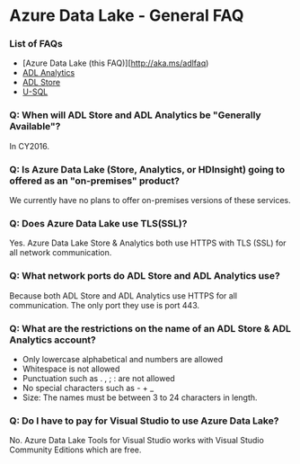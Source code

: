 # Azure Data Lake - General FAQ

### List of FAQs
* [Azure Data Lake (this FAQ)][http://aka.ms/adlfaq)
* [ADL Analytics](http://aka.ms/adlafaq)
* [ADL Store](http://aka.ms/adlsfaq)
* [U-SQL ](http://aka.ms/usqlfaq)

### Q: When will ADL Store and ADL Analytics be "Generally Available"?

In CY2016.

### Q: Is Azure Data Lake (Store, Analytics, or HDInsight) going to offered as an "on-premises" product?

We currently have no plans to offer on-premises versions of these services. 

### Q: Does Azure Data Lake use TLS(SSL)?

Yes. Azure Data Lake Store & Analytics both use HTTPS with TLS (SSL) for all network communication.

### Q: What network ports do ADL Store and ADL Analytics use?

Because both ADL Store and ADL Analytics use HTTPS for all communication. The only port they use is port 443.

### Q: What are the  restrictions on the name of an ADL Store & ADL Analytics account?

* Only lowercase alphabetical and numbers are allowed
* Whitespace is not allowed
* Punctuation such as . , ; : are not allowed
* No special characters such as - + _
* Size: The names must be between 3 to 24 characters in length.

### Q: Do I have to pay for Visual Studio to use Azure Data Lake?

No. Azure Data Lake Tools for Visual Studio works with Visual Studio Community Editions which are free.

